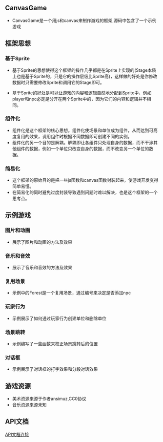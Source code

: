 ## CanvasGame

* CanvasGame是一个用js和canvas来制作游戏的框架,源码中包含了一个示例游戏

## 框架思想

### 基于Sprite

* 基于Sprite的思想使得这个框架的操作几乎都是在Sprite上实现的(Stage本质上也是基于Sprite的，只是它的操作层级比Sprite高)，这样做的好处是你修改数据时只需要修改Sprite和调用它的Stage即可。  

* 基于Sprite的好处是可以让游戏的内容和逻辑自然地分配到Sprite中，例如player和npc必定是分开在两个Sprite中的，因为它们的内容和逻辑并不相同。

### 组件化

* 组件化是这个框架的核心思想。组件化使场景和单位成为组件，从而达到可高度复用的效果，调用组件时根据不同数据即可创建不同的实例。
* 组件化的另一个目的是解耦。解耦即让各组件只处理自身的数据，而不干涉其他组件的数据，例如一个单位只改变自身的数据，而不改变另一个单位的数据。

### 简易化

* 这个框架的原始目的是把一些js函数和canvas函数封装起来，使游戏开发变得简单易懂。
* 在简易化的同时避免过度封装导致遇到问题时难以解决，也是这个框架的一个思考点。

## 示例游戏

### 图片和动画

* 展示了图片和动画的方法及效果

### 音乐和音效

* 展示了音乐和音效的方法及效果

### 复用场景

* 示例中的Forest是一个复用场景，通过编号来决定是否添加npc

### 玩家行为

* 示例展示了如何通过玩家行为创建单位和删除单位

### 场景跳转

* 示例编写了一些函数来校正场景跳转后的位置

### 对话框

* 示例展示了对话框的打字效果和分段对话效果

## 游戏资源

* 美术资源来源于作者ansimuz,CC0协议
* 音乐资源来源未知

## API文档

[API文档连接](https://www.yuque.com/books/share/662514e0-513d-44b6-9f95-343b279351b8?#)
